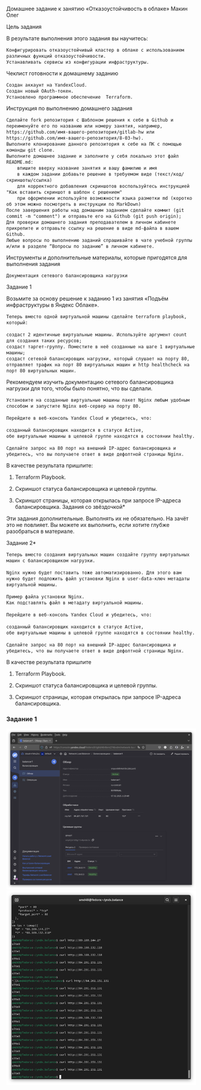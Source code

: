 
Домашнее задание к занятию «Отказоустойчивость в облаке» Макин Олег

Цель задания

В результате выполнения этого задания вы научитесь:

    Конфигурировать отказоустойчивый кластер в облаке с использованием различных функций отказоустойчивости.
    Устанавливать сервисы из конфигурации инфраструктуры.

Чеклист готовности к домашнему заданию

    Создан аккаунт на YandexCloud.
    Создан новый OAuth-токен.
    Установлено программное обеспечение  Terraform.

Инструкция по выполнению домашнего задания

    Сделайте fork репозитория c Шаблоном решения к себе в Github и переименуйте его по названию или номеру занятия, например, https://github.com/имя-вашего-репозитория/gitlab-hw или https://github.com/имя-вашего-репозитория/8-03-hw).
    Выполните клонирование данного репозитория к себе на ПК с помощью команды git clone.
    Выполните домашнее задание и заполните у себя локально этот файл README.md:
        впишите вверху название занятия и вашу фамилию и имя
        в каждом задании добавьте решение в требуемом виде (текст/код/скриншоты/ссылка)
        для корректного добавления скриншотов воспользуйтесь инструкцией "Как вставить скриншот в шаблон с решением"
        при оформлении используйте возможности языка разметки md (коротко об этом можно посмотреть в инструкции по MarkDown)
    После завершения работы над домашним заданием сделайте коммит (git commit -m "comment") и отправьте его на Github (git push origin);
    Для проверки домашнего задания преподавателем в личном кабинете прикрепите и отправьте ссылку на решение в виде md-файла в вашем Github.
    Любые вопросы по выполнению заданий спрашивайте в чате учебной группы и/или в разделе “Вопросы по заданию” в личном кабинете.

Инструменты и дополнительные материалы, которые пригодятся для выполнения задания

    Документация сетевого балансировщика нагрузки

Задание 1

Возьмите за основу решение к заданию 1 из занятия «Подъём инфраструктуры в Яндекс Облаке».

    Теперь вместо одной виртуальной машины сделайте terraform playbook, который:

    создаст 2 идентичные виртуальные машины. Используйте аргумент count для создания таких ресурсов;
    создаст таргет-группу. Поместите в неё созданные на шаге 1 виртуальные машины;
    создаст сетевой балансировщик нагрузки, который слушает на порту 80, отправляет трафик на порт 80 виртуальных машин и http healthcheck на порт 80 виртуальных машин.

Рекомендуем изучить документацию сетевого балансировщика нагрузки для того, чтобы было понятно, что вы сделали.

    Установите на созданные виртуальные машины пакет Nginx любым удобным способом и запустите Nginx веб-сервер на порту 80.

    Перейдите в веб-консоль Yandex Cloud и убедитесь, что:

    созданный балансировщик находится в статусе Active,
    обе виртуальные машины в целевой группе находятся в состоянии healthy.

    Сделайте запрос на 80 порт на внешний IP-адрес балансировщика и убедитесь, что вы получаете ответ в виде дефолтной страницы Nginx.

В качестве результата пришлите:

1. Terraform Playbook.

2. Скриншот статуса балансировщика и целевой группы.

3. Скриншот страницы, которая открылась при запросе IP-адреса балансировщика.
Задания со звёздочкой*

Эти задания дополнительные. Выполнять их не обязательно. На зачёт это не повлияет. Вы можете их выполнить, если хотите глубже разобраться в материале.

Задание 2*

    Теперь вместо создания виртуальных машин создайте группу виртуальных машин с балансировщиком нагрузки.

    Nginx нужно будет поставить тоже автоматизированно. Для этого вам нужно будет подложить файл установки Nginx в user-data-ключ метадаты виртуальной машины.

    Пример файла установки Nginx.
    Как подставлять файл в метадату виртуальной машины.

    Перейдите в веб-консоль Yandex Cloud и убедитесь, что:

    созданный балансировщик находится в статусе Active,
    обе виртуальные машины в целевой группе находятся в состоянии healthy.

    Сделайте запрос на 80 порт на внешний IP-адрес балансировщика и убедитесь, что вы получаете ответ в виде дефолтной страницы Nginx.

В качестве результата пришлите

1. Terraform Playbook.

2. Скриншот статуса балансировщика и целевой группы.

3. Скриншот страницы, которая открылась при запросе IP-адреса балансировщика.

### Задание 1



![img](https://github.com/01eg8/network_load_balancer/blob/main/img/Screenshot%20from%202025-02-07%2020-52-28.png)
![img](https://github.com/01eg8/network_load_balancer/blob/main/img/Screenshot%20from%202025-02-07%2020-53-16.png)



